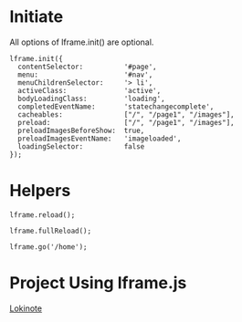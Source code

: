 Initiate
========

All options of lframe.init() are optional.

    lframe.init({
      contentSelector:          '#page',
      menu:                     '#nav',
      menuChildrenSelector:     '> li',
      activeClass:              'active',
      bodyLoadingClass:         'loading',
      completedEventName:       'statechangecomplete',
      cacheables:               ["/", "/page1", "/images"],
      preload:                  ["/", "/page1", "/images"],
      preloadImagesBeforeShow:  true,
      preloadImagesEventName:   'imageloaded',
      loadingSelector:          false
    });
    
Helpers
=======

    lframe.reload();
    
    lframe.fullReload();
    
    lframe.go('/home');

Project Using lframe.js
=======================

[Lokinote](http://lokinote.com)
